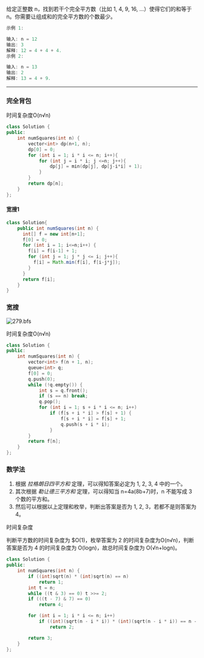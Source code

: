 
给定正整数 n，找到若干个完全平方数（比如 1, 4, 9, 16, ...）使得它们的和等于 n。你需要让组成和的完全平方数的个数最少。

```cpp
示例 1:

输入: n = 12
输出: 3
解释: 12 = 4 + 4 + 4.
示例 2:

输入: n = 13
输出: 2
解释: 13 = 4 + 9.
```

---

### 完全背包

时间复杂度O(n√n)

```cpp
class Solution {
public:
    int numSquares(int n) {
        vector<int> dp(n+1, n);
        dp[0] = 0;
        for (int i = 1; i * i <= n; i++){
            for (int j = i * i; j <=n; j++){
                dp[j] = min(dp[j], dp[j-i*i] + 1);
            } 
        }
        return dp[n];
    }
};
```



#### **宽搜1**

```java
class Solution{
    public int numSquares(int n) {
      int[] f = new int[n+1];
      f[0] = 0;
      for (int i = 1; i<=n;i++) {
        f[i] = f[i-1] + 1;
        for (int j = 1; j * j <= i; j++){
          f[i] = Math.min(f[i], f[i-j*j]);
        }
      }
      return f[i];
    }
}
```



### 宽搜

![279.bfs](https://muyids.oss-cn-beijing.aliyuncs.com/279.perfect-squares-bfs.png)

时间复杂度O(n√n)

```cpp
class Solution {
public:
    int numSquares(int n) {
        vector<int> f(n + 1, n);
        queue<int> q;
        f[0] = 0;
        q.push(0);
        while (!q.empty()) {
            int s = q.front();
            if (s == n) break;
            q.pop();
            for (int i = 1; s + i * i <= n; i++)
                if (f[s + i * i] > f[s] + 1) {
                    f[s + i * i] = f[s] + 1;
                    q.push(s + i * i);
                }
        }
        return f[n];
    }
};
```

### 数学法

1. 根据 _拉格朗日四平方和_ 定理，可以得知答案必定为 1, 2, 3, 4 中的一个。
2. 其次根据 _勒让德三平方和_ 定理，可以得知当 n=4a(8b+7)时，n 不能写成 3 个数的平方和。
3. 然后可以根据以上定理和枚举，判断出答案是否为 1, 2, 3，若都不是则答案为 4。

时间复杂度

判断平方数的时间复杂度为 $O(1)，枚举答案为 2 的时间复杂度为O(n√n)，判断答案是否为 4 的时间复杂度为 O(logn)，故总时间复杂度为 O(√n+logn)。

```cpp
class Solution {
public:
    int numSquares(int n) {
        if ((int)sqrt(n) * (int)sqrt(n) == n)
            return 1;
        int t = n;
        while ((t & 3) == 0) t >>= 2;
        if (((t - 7) & 7) == 0)
            return 4;

        for (int i = 1; i * i <= n; i++)
            if ((int)(sqrt(n - i * i)) * (int)(sqrt(n - i * i)) == n - i * i)
                return 2;

        return 3;
    }
};
```
